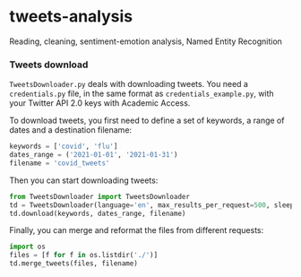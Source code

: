 
# tweets-analysis

Reading, cleaning, sentiment-emotion analysis, Named Entity Recognition


### Tweets download
``TweetsDownloader.py`` deals with downloading tweets. You need a ``credentials.py`` file, in the same format as ``credentials_example.py``, with your Twitter API 2.0 keys with Academic Access. 

To download tweets, you first need to define a set of keywords, a range of dates and a destination filename:
```python
keywords = ['covid', 'flu']
dates_range = ('2021-01-01', '2021-01-31')
filename = 'covid_tweets'
```
Then you can start downloading tweets:

```python
from TweetsDownloader import TweetsDownloader
td = TweetsDownloader(language='en', max_results_per_request=500, sleep_time=3)
td.download(keywords, dates_range, filename)
```

Finally, you can merge and reformat the files from different requests:
```python
import os
files = [f for f in os.listdir('./')]
td.merge_tweets(files, filename)
```
